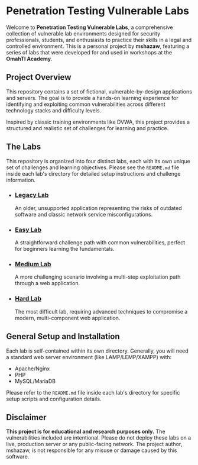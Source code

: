 
# Penetration Testing Vulnerable Labs

Welcome to **Penetration Testing Vulnerable Labs**, a comprehensive collection of vulnerable lab environments designed for security professionals, students, and enthusiasts to practice their skills in a legal and controlled environment. This is a personal project by **mshazaw**, featuring a series of labs that were developed for and used in workshops at the **OmahTI Academy**.

## Project Overview

This repository contains a set of fictional, vulnerable-by-design applications and servers. The goal is to provide a hands-on learning experience for identifying and exploiting common vulnerabilities across different technology stacks and difficulty levels.

Inspired by classic training environments like DVWA, this project provides a structured and realistic set of challenges for learning and practice.

## The Labs

This repository is organized into four distinct labs, each with its own unique set of challenges and learning objectives. Please see the `README.md` file inside each lab's directory for detailed setup instructions and challenge information.

* ### [Legacy Lab](./legacy-vulnerable-lab/README.md)
    An older, unsupported application representing the risks of outdated software and classic network service misconfigurations.

* ### [Easy Lab](./easy-vulnerable-lab/README.md)
    A straightforward challenge path with common vulnerabilities, perfect for beginners learning the fundamentals.

* ### [Medium Lab](./medium-vulnerable-lab/README.md)
    A more challenging scenario involving a multi-step exploitation path through a web application.

* ### [Hard Lab](./hard-vulnerable-lab/README.md)
    The most difficult lab, requiring advanced techniques to compromise a modern, multi-component web application.

## General Setup and Installation

Each lab is self-contained within its own directory. Generally, you will need a standard web server environment (like LAMP/LEMP/XAMPP) with:

* Apache/Nginx
* PHP
* MySQL/MariaDB

Please refer to the `README.md` file inside each lab's directory for specific setup scripts and configuration details.

## Disclaimer

**This project is for educational and research purposes only.** The vulnerabilities included are intentional. Please do not deploy these labs on a live, production server or any public-facing network. The project author, mshazaw, is not responsible for any misuse or damage caused by this software.
